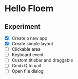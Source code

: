 # Hello Floem

## Experiment

- [x] Create a new app
- [x] Create simple layout
- [ ] Clickable area
- [ ] Keyboard event
- [ ] Custom titlebar and draggable
- [ ] Cmd+Q to quit
- [ ] Open file dialog
